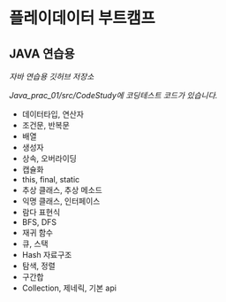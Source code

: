 # 플레이데이터 부트캠프 <br>

## JAVA 연습용

*자바 연습용 깃허브 저장소*

*Java_prac_01/src/CodeStudy에 코딩테스트 코드가 있습니다.*

- 데이터타입, 연산자
- 조건문, 반복문
- 배열
- 생성자
- 상속, 오버라이딩
- 캡슐화
- this, final, static
- 추상 클래스, 추상 메소드
- 익명 클래스, 인터페이스
- 람다 표현식
- BFS, DFS
- 재귀 함수
- 큐, 스택
- Hash 자료구조
- 탐색, 정렬
- 구간합
- Collection, 제네릭, 기본 api
